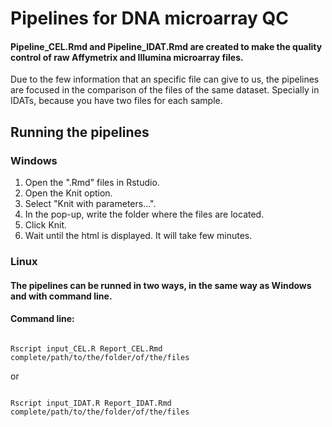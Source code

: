# Pipelines for DNA microarray QC

#### Pipeline_CEL.Rmd and Pipeline_IDAT.Rmd are created to make the quality control of raw Affymetrix and Illumina microarray files.
Due to the few information that an specific file can give to us, the pipelines are focused in the comparison of the files of the same dataset. Specially in IDATs, because you have two files for each sample.

## Running the pipelines

### Windows
 
1. Open the ".Rmd" files in Rstudio.
1. Open the Knit option.
1. Select "Knit with parameters...".
1. In the pop-up, write the folder where the files are located.
1. Click Knit.
1. Wait until the html is displayed. It will take few minutes.

### Linux

#### The pipelines can be runned in two ways, in the same way as Windows and with command line.

#### Command line:

``` shell

Rscript input_CEL.R Report_CEL.Rmd complete/path/to/the/folder/of/the/files

```

or


``` shell

Rscript input_IDAT.R Report_IDAT.Rmd complete/path/to/the/folder/of/the/files

```
